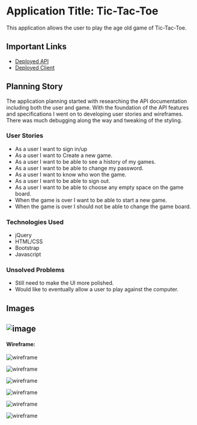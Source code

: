 # Application Title: Tic-Tac-Toe

This application allows the user to play the age old game of Tic-Tac-Toe.

## Important Links

- [Deployed API](https://tic-tac-toe-api-development.herokuapp.com)
- [Deployed Client](https://xpertimage.github.io/tic-tac-toe-client/)

## Planning Story

The application planning started with researching the API documentation including both the user and game. With the foundation of the API features and specifications I went on to developing user stories and wireframes. There was much debugging along the way and tweaking of the styling.

### User Stories

- As a user I want to sign in/up
- As a user I want to Create a new game.
- As a user I want to be able to see a history of my games.
- As a user I want to be able to change my password.
- As a user I want to know who won the game.
- As a user I want to be able to sign out.
- As a user I want to be able to choose any empty space on the game board.
- When the game is over I want to be able to start a new game.
- When the game is over I should not be able to change the game board.

### Technologies Used

- jQuery
- HTML/CSS
- Bootstrap
- Javascript

### Unsolved Problems

- Still need to make the UI more polished.
- Would like to eventually allow a user to play against the computer.

## Images
![image](/public/screenshot.jpg)
---

#### Wireframe:
![wireframe](/public/1-Wireframe.jpg)

![wireframe](/public/2-Wireframe.jpg)

![wireframe](/public/3-Wireframe.jpg)

![wireframe](/public/4-Wireframe.jpg)

![wireframe](/public/5-Wireframe.jpg)

![wireframe](/public/6-Wireframe.jpg)
